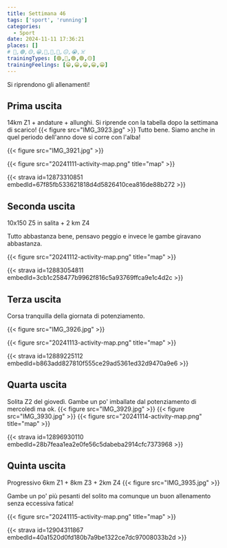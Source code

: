 ```yaml
---
title: Settimana 46
tags: ['sport', 'running']
categories:
  - Sport
date: 2024-11-11 17:36:21
places: []
# 🔴,🟢,🟡,😀,🙁,🫤,🙂,😐,😭,☠️
trainingTypes: [🟢,🔴,🟢,🟢,🟡]
trainingFeelings: [😀,😀,😀,😀,😀]
---
```

Si riprendono gli allenamenti!
<!--more--> 

## Prima uscita
14km Z1 + andature + allunghi.
Si riprende con la tabella dopo la settimana di scarico!
{{< figure src="IMG_3923.jpg" >}}
Tutto bene.
Siamo anche in quel periodo dell'anno dove si corre con l'alba!

{{< figure src="IMG_3921.jpg" >}}

{{< figure src="20241111-activity-map.png" title="map" >}}

{{< strava id=12873310851 embedId=67f85fb533621818d4d5826410cea816de88b272 >}}

## Seconda uscita
10x150 Z5 in salita + 2 km Z4

Tutto abbastanza bene, pensavo peggio e invece le gambe giravano abbastanza.

{{< figure src="20241112-activity-map.png" title="map" >}}

{{< strava id=12883054811 embedId=3cb1c258477b9962f816c5a93769ffca9e1c4d2c >}}

## Terza uscita
Corsa tranquilla della giornata di potenziamento.

{{< figure src="IMG_3926.jpg" >}}

{{< figure src="20241113-activity-map.png" title="map" >}}

{{< strava id=12889225112 embedId=b863add827810f555ce29ad5361ed32d9470a9e6 >}}

## Quarta uscita
Solita Z2 del giovedì. Gambe un po' imballate dal potenziamento di mercoledì ma ok.
{{< figure src="IMG_3929.jpg" >}}
{{< figure src="IMG_3930.jpg" >}}
{{< figure src="20241114-activity-map.png" title="map" >}}

{{< strava id=12896930110 embedId=28b7feaa1ea2e0fe56c5dabeba2914cfc7373968 >}}

## Quinta uscita
Progressivo 6km Z1 + 8km Z3 + 2km Z4
{{< figure src="IMG_3935.jpg" >}}

Gambe un po' più pesanti del solito ma comunque un buon allenamento senza eccessiva fatica!

{{< figure src="20241115-activity-map.png" title="map" >}}

{{< strava id=12904311867 embedId=40a1520d0fd180b7a9be1322ce7dc97008033b2d >}}